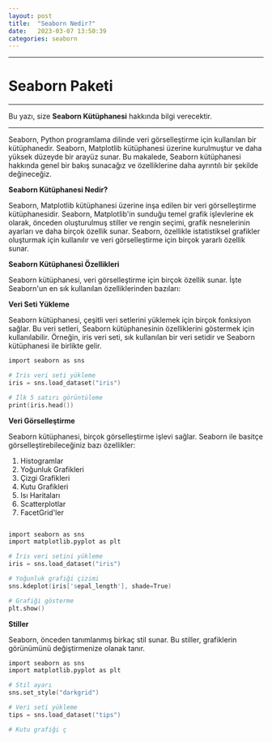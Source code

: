 ```yaml
---
layout: post
title:  "Seaborn Nedir?"
date:   2023-03-07 13:50:39
categories: seaborn
---
```


---
# Seaborn Paketi
---
Bu yazı, size **Seaborn Kütüphanesi** hakkında bilgi verecektir.

---

Seaborn, Python programlama dilinde veri görselleştirme için kullanılan bir kütüphanedir. Seaborn, Matplotlib kütüphanesi üzerine kurulmuştur ve daha yüksek düzeyde bir arayüz sunar.
Bu makalede, Seaborn kütüphanesi hakkında genel bir bakış sunacağız ve özelliklerine daha ayrıntılı bir şekilde değineceğiz.

**Seaborn Kütüphanesi Nedir?**

Seaborn, Matplotlib kütüphanesi üzerine inşa edilen bir veri görselleştirme kütüphanesidir. Seaborn, Matplotlib'in sunduğu temel grafik işlevlerine ek olarak, önceden oluşturulmuş stiller ve rengin seçimi, grafik nesnelerinin ayarları ve daha birçok özellik sunar. Seaborn, özellikle istatistiksel grafikler oluşturmak için kullanılır ve veri görselleştirme için birçok yararlı özellik sunar.

**Seaborn Kütüphanesi Özellikleri**

Seaborn kütüphanesi, veri görselleştirme için birçok özellik sunar. İşte Seaborn'un en sık kullanılan özelliklerinden bazıları:

**Veri Seti Yükleme**

Seaborn kütüphanesi, çeşitli veri setlerini yüklemek için birçok fonksiyon sağlar. Bu veri setleri, Seaborn kütüphanesinin özelliklerini göstermek için kullanılabilir. Örneğin, iris veri seti, sık kullanılan bir veri setidir ve Seaborn kütüphanesi ile birlikte gelir.


```s
import seaborn as sns

# Iris veri seti yükleme
iris = sns.load_dataset("iris")

# İlk 5 satırı görüntüleme
print(iris.head())
```

**Veri Görselleştirme**

Seaborn kütüphanesi, birçok görselleştirme işlevi sağlar. Seaborn ile basitçe görselleştirebileceğiniz bazı özellikler:

1.  Histogramlar
2.  Yoğunluk Grafikleri
3.  Çizgi Grafikleri
4.  Kutu Grafikleri
5.  Isı Haritaları
6.  Scatterplotlar
7.  FacetGrid'ler

```s

import seaborn as sns
import matplotlib.pyplot as plt

# İris veri setini yükleme
iris = sns.load_dataset("iris")

# Yoğunluk grafiği çizimi
sns.kdeplot(iris['sepal_length'], shade=True)

# Grafiği gösterme
plt.show()

```

**Stiller**

Seaborn, önceden tanımlanmış birkaç stil sunar. Bu stiller, grafiklerin görünümünü değiştirmenize olanak tanır.

```s
import seaborn as sns
import matplotlib.pyplot as plt

# Stil ayarı
sns.set_style("darkgrid")

# Veri seti yükleme
tips = sns.load_dataset("tips")

# Kutu grafiği ç
```
